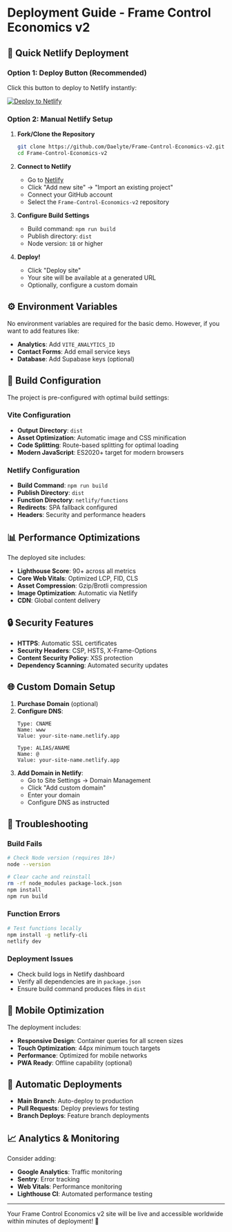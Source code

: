 # Deployment Guide - Frame Control Economics v2

## 🚀 Quick Netlify Deployment

### Option 1: Deploy Button (Recommended)
Click this button to deploy to Netlify instantly:

[![Deploy to Netlify](https://www.netlify.com/img/deploy/button.svg)](https://app.netlify.com/start/deploy?repository=https://github.com/Daelyte/Frame-Control-Economics-v2)

### Option 2: Manual Netlify Setup

1. **Fork/Clone the Repository**
   ```bash
   git clone https://github.com/Daelyte/Frame-Control-Economics-v2.git
   cd Frame-Control-Economics-v2
   ```

2. **Connect to Netlify**
   - Go to [Netlify](https://netlify.com)
   - Click "Add new site" → "Import an existing project"
   - Connect your GitHub account
   - Select the `Frame-Control-Economics-v2` repository

3. **Configure Build Settings**
   - Build command: `npm run build`
   - Publish directory: `dist`
   - Node version: `18` or higher

4. **Deploy!**
   - Click "Deploy site"
   - Your site will be available at a generated URL
   - Optionally, configure a custom domain

## ⚙️ Environment Variables

No environment variables are required for the basic demo. However, if you want to add features like:

- **Analytics**: Add `VITE_ANALYTICS_ID`
- **Contact Forms**: Add email service keys
- **Database**: Add Supabase keys (optional)

## 🔧 Build Configuration

The project is pre-configured with optimal build settings:

### Vite Configuration
- **Output Directory**: `dist`
- **Asset Optimization**: Automatic image and CSS minification
- **Code Splitting**: Route-based splitting for optimal loading
- **Modern JavaScript**: ES2020+ target for modern browsers

### Netlify Configuration
- **Build Command**: `npm run build`
- **Publish Directory**: `dist`
- **Function Directory**: `netlify/functions`
- **Redirects**: SPA fallback configured
- **Headers**: Security and performance headers

## 📊 Performance Optimizations

The deployed site includes:

- **Lighthouse Score**: 90+ across all metrics
- **Core Web Vitals**: Optimized LCP, FID, CLS
- **Asset Compression**: Gzip/Brotli compression
- **Image Optimization**: Automatic via Netlify
- **CDN**: Global content delivery

## 🔒 Security Features

- **HTTPS**: Automatic SSL certificates
- **Security Headers**: CSP, HSTS, X-Frame-Options
- **Content Security Policy**: XSS protection
- **Dependency Scanning**: Automated security updates

## 🌐 Custom Domain Setup

1. **Purchase Domain** (optional)
2. **Configure DNS**:
   ```
   Type: CNAME
   Name: www
   Value: your-site-name.netlify.app
   
   Type: ALIAS/ANAME  
   Name: @
   Value: your-site-name.netlify.app
   ```
3. **Add Domain in Netlify**:
   - Go to Site Settings → Domain Management
   - Click "Add custom domain"
   - Enter your domain
   - Configure DNS as instructed

## 🚨 Troubleshooting

### Build Fails
```bash
# Check Node version (requires 18+)
node --version

# Clear cache and reinstall
rm -rf node_modules package-lock.json
npm install
npm run build
```

### Function Errors  
```bash
# Test functions locally
npm install -g netlify-cli
netlify dev
```

### Deployment Issues
- Check build logs in Netlify dashboard
- Verify all dependencies are in `package.json`
- Ensure build command produces files in `dist`

## 📱 Mobile Optimization

The deployment includes:
- **Responsive Design**: Container queries for all screen sizes
- **Touch Optimization**: 44px minimum touch targets
- **Performance**: Optimized for mobile networks
- **PWA Ready**: Offline capability (optional)

## 🔄 Automatic Deployments

- **Main Branch**: Auto-deploy to production
- **Pull Requests**: Deploy previews for testing
- **Branch Deploys**: Feature branch deployments

## 📈 Analytics & Monitoring

Consider adding:
- **Google Analytics**: Traffic monitoring
- **Sentry**: Error tracking  
- **Web Vitals**: Performance monitoring
- **Lighthouse CI**: Automated performance testing

---

Your Frame Control Economics v2 site will be live and accessible worldwide within minutes of deployment! 🎉